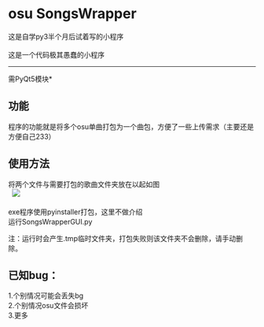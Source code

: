 # osu SongsWrapper
这是自学py3半个月后试着写的小程序 <br>  
这是一个代码极其愚蠢的小程序 <br>

------
需PyQt5模块* <br>

功能
-----
程序的功能就是将多个osu单曲打包为一个曲包，方便了一些上传需求（主要还是方便自己233） <br> 

使用方法
--------
将两个文件与需要打包的歌曲文件夹放在以起如图 <br>  
![](https://i.imgur.com/agZo3SY.png?1) <br>  
exe程序使用pyinstaller打包，这里不做介绍 <br>
运行SongsWrapperGUI.py <br> 

注：运行时会产生\.tmp临时文件夹，打包失败则该文件夹不会删除，请手动删除。 <br>

已知bug：
--------
1.个别情况可能会丢失bg <br>
2.个别情况osu文件会损坏 <br>
3.更多 <br>
